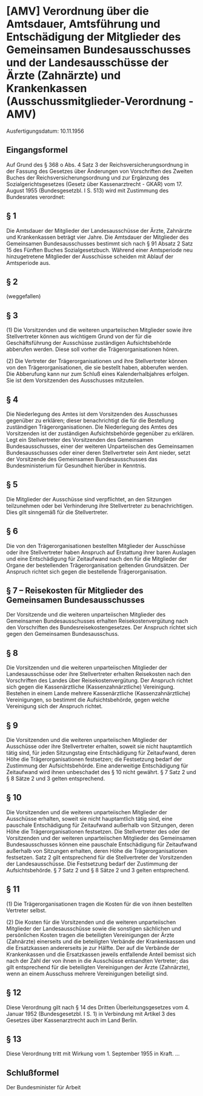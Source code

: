 # [AMV] Verordnung über die Amtsdauer, Amtsführung und Entschädigung der Mitglieder des Gemeinsamen Bundesausschusses und der Landesausschüsse der Ärzte (Zahnärzte) und Krankenkassen  (Ausschussmitglieder-Verordnung - AMV)

Ausfertigungsdatum: 10.11.1956

 

## Eingangsformel

Auf Grund des § 368 o Abs. 4 Satz 3 der Reichsversicherungsordnung in der Fassung des Gesetzes über Änderungen von Vorschriften des Zweiten Buches der Reichsversicherungsordnung und zur Ergänzung des Sozialgerichtsgesetzes (Gesetz über Kassenarztrecht - GKAR) vom 17. August 1955 (Bundesgesetzbl. I S. 513) wird mit Zustimmung des Bundesrates verordnet:


## § 1

Die Amtsdauer der Mitglieder der Landesausschüsse der Ärzte, Zahnärzte und Krankenkassen beträgt vier Jahre. Die Amtsdauer der Mitglieder des Gemeinsamen Bundesausschusses bestimmt sich nach § 91 Absatz 2 Satz 15 des Fünften Buches Sozialgesetzbuch. Während einer Amtsperiode neu hinzugetretene Mitglieder der Ausschüsse scheiden mit Ablauf der Amtsperiode aus.


## § 2

(weggefallen)


## § 3

(1) Die Vorsitzenden und die weiteren unparteiischen Mitglieder sowie ihre Stellvertreter können aus wichtigem Grund von der für die Geschäftsführung der Ausschüsse zuständigen Aufsichtsbehörde abberufen werden. Diese soll vorher die Trägerorganisationen hören.

(2) Die Vertreter der Trägerorganisationen und ihre Stellvertreter können von den Trägerorganisationen, die sie bestellt haben, abberufen werden. Die Abberufung kann nur zum Schluß eines Kalenderhalbjahres erfolgen. Sie ist dem Vorsitzenden des Ausschusses mitzuteilen.


## § 4

Die Niederlegung des Amtes ist dem Vorsitzenden des Ausschusses gegenüber zu erklären; dieser benachrichtigt die für die Bestellung zuständigen Trägerorganisationen. Die Niederlegung des Amtes des Vorsitzenden ist der zuständigen Aufsichtsbehörde gegenüber zu erklären. Legt ein Stellvertreter des Vorsitzenden des Gemeinsamen Bundesausschusses, einer der weiteren Unparteiischen des Gemeinsamen Bundesausschusses oder einer deren Stellvertreter sein Amt nieder, setzt der Vorsitzende des Gemeinsamen Bundesausschusses das Bundesministerium für Gesundheit hierüber in Kenntnis.


## § 5

Die Mitglieder der Ausschüsse sind verpflichtet, an den Sitzungen teilzunehmen oder bei Verhinderung ihre Stellvertreter zu benachrichtigen. Dies gilt sinngemäß für die Stellvertreter.


## § 6

Die von den Trägerorganisationen bestellten Mitglieder der Ausschüsse oder ihre Stellvertreter haben Anspruch auf Erstattung ihrer baren Auslagen und eine Entschädigung für Zeitaufwand nach den für die Mitglieder der Organe der bestellenden Trägerorganisation geltenden Grundsätzen. Der Anspruch richtet sich gegen die bestellende Trägerorganisation.


## § 7 – Reisekosten für Mitglieder des Gemeinsamen Bundesausschusses

Der Vorsitzende und die weiteren unparteiischen Mitglieder des Gemeinsamen Bundesausschusses erhalten Reisekostenvergütung nach den Vorschriften des Bundesreisekostengesetzes. Der Anspruch richtet sich gegen den Gemeinsamen Bundesausschuss.


## § 8

Die Vorsitzenden und die weiteren unparteiischen Mitglieder der Landesausschüsse oder ihre Stellvertreter erhalten Reisekosten nach den Vorschriften des Landes über Reisekostenvergütung. Der Anspruch richtet sich gegen die Kassenärztliche (Kassenzahnärztliche) Vereinigung. Bestehen in einem Lande mehrere Kassenärztliche (Kassenzahnärztliche) Vereinigungen, so bestimmt die Aufsichtsbehörde, gegen welche Vereinigung sich der Anspruch richtet.


## § 9

Die Vorsitzenden und die weiteren unparteiischen Mitglieder der Ausschüsse oder ihre Stellvertreter erhalten, soweit sie nicht hauptamtlich tätig sind, für jeden Sitzungstag eine Entschädigung für Zeitaufwand, deren Höhe die Trägerorganisationen festsetzen; die Festsetzung bedarf der Zustimmung der Aufsichtsbehörde. Eine anderweitige Entschädigung für Zeitaufwand wird ihnen unbeschadet des § 10 nicht gewährt. § 7 Satz 2 und § 8 Sätze 2 und 3 gelten entsprechend.


## § 10

Die Vorsitzenden und die weiteren unparteiischen Mitglieder der Ausschüsse erhalten, soweit sie nicht hauptamtlich tätig sind, eine pauschale Entschädigung für Zeitaufwand außerhalb von Sitzungen, deren Höhe die Trägerorganisationen festsetzen. Die Stellvertreter des oder der Vorsitzenden und der weiteren unparteiischen Mitglieder des Gemeinsamen Bundesausschusses können eine pauschale Entschädigung für Zeitaufwand außerhalb von Sitzungen erhalten, deren Höhe die Trägerorganisationen festsetzen. Satz 2 gilt entsprechend für die Stellvertreter der Vorsitzenden der Landesausschüsse. Die Festsetzung bedarf der Zustimmung der Aufsichtsbehörde. § 7 Satz 2 und § 8 Sätze 2 und 3 gelten entsprechend.


## § 11

(1) Die Trägerorganisationen tragen die Kosten für die von ihnen bestellten Vertreter selbst.

(2) Die Kosten für die Vorsitzenden und die weiteren unparteiischen Mitglieder der Landesausschüsse sowie die sonstigen sächlichen und persönlichen Kosten tragen die beteiligten Vereinigungen der Ärzte (Zahnärzte) einerseits und die beteiligten Verbände der Krankenkassen und die Ersatzkassen andererseits je zur Hälfte. Der auf die Verbände der Krankenkassen und die Ersatzkassen jeweils entfallende Anteil bemisst sich nach der Zahl der von ihnen in die Ausschüsse entsandten Vertreter; das gilt entsprechend für die beteiligten Vereinigungen der Ärzte (Zahnärzte), wenn an einem Ausschuss mehrere Vereinigungen beteiligt sind.


## § 12

Diese Verordnung gilt nach § 14 des Dritten Überleitungsgesetzes vom 4. Januar 1952 (Bundesgesetzbl. I S. 1) in Verbindung mit Artikel 3 des Gesetzes über Kassenarztrecht auch im Land Berlin.


## § 13

Diese Verordnung tritt mit Wirkung vom 1. September 1955 in Kraft. ...


## Schlußformel

Der Bundesminister für Arbeit
